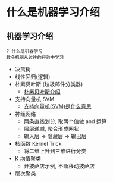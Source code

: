 # 什么是机器学习介绍

## 机器学习介绍
```
? 什么是机器学习
教会机器从过往的经验中学习

```

* 决策树
* 线性回归(逻辑)
* 朴素贝叶斯 (垃圾邮件分类器)
  - [朴素贝叶斯介绍](http://www.cnblogs.com/leoo2sk/archive/2010/09/17/naive-bayesian-classifier.html)
* 支持向量机 SVM
  - [支持向量机(SVM)是什么意思](https://www.zhihu.com/question/21094489)
* 神经网络
  - 两条直线划分, 取两个值做 and 运算
  - 层层递减, 聚合形成网状
  - 输入层 -> 隐藏层 -> 输出层
* 核函数 Kernel Trick
  - 将二维上升到三维进行分类
* K 均值聚类
  - 开披萨店示例, 不断移动披萨店
* 层次聚类